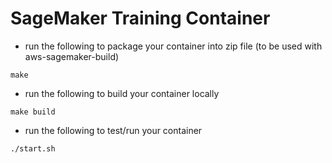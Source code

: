 # SageMaker Training Container

- run the following to package your container into zip file (to be used with aws-sagemaker-build)
```shell
make
```

- run the following to build your container locally
```shell
make build
```

- run the following to test/run your container
```shell
./start.sh
```
